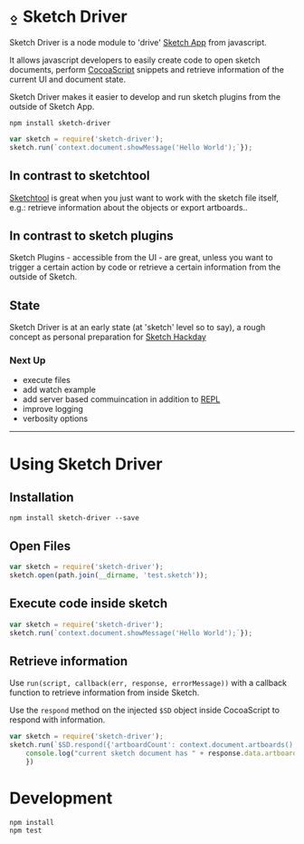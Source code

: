 # ⍚ Sketch Driver

Sketch Driver is a node module to 'drive' [Sketch App](http://developer.sketchapp.com/introduction/) from javascript.

It allows javascript developers to easily create code to open sketch documents, perform [CocoaScript](https://github.com/ccgus/CocoaScript) snippets and retrieve information of the current UI and document state.

Sketch Driver makes it easier to develop and run sketch plugins from the outside of Sketch App.

```
npm install sketch-driver
```

```js
var sketch = require('sketch-driver');
sketch.run(`context.document.showMessage('Hello World');`});
```

## In contrast to sketchtool

[Sketchtool](http://www.sketchapp.com/tool/) is great when you just want to work with the sketch file itself, e.g.: retrieve information about the objects or export artboards..

## In contrast to sketch plugins

Sketch Plugins - accessible from the UI - are great, unless you want to trigger a certain action by code or retrieve a certain information from the outside of Sketch.

## State

Sketch Driver is at an early state (at 'sketch' level so to say), a rough concept as personal preparation for [Sketch Hackday](http://designtoolshackday.com/)

### Next Up
- execute files
- add watch example
- add server based commuincation in addition to [REPL](https://en.wikipedia.org/wiki/Read%E2%80%93eval%E2%80%93print_loop)
- improve logging
- verbosity options

---

# Using Sketch Driver


## Installation

```
npm install sketch-driver --save
```

## Open Files

```js
var sketch = require('sketch-driver');
sketch.open(path.join(__dirname, 'test.sketch'));
```

## Execute code inside sketch

```js
var sketch = require('sketch-driver');
sketch.run(`context.document.showMessage('Hello World');`});
```

## Retrieve information

Use `run(script, callback(err, response, errorMessage))` with a callback function to retrieve information from inside Sketch.

Use the `respond` method on the injected `$SD` object inside CocoaScript to respond with information.

```js
var sketch = require('sketch-driver');
sketch.run(`$SD.respond({'artboardCount': context.document.artboards().count()});`, function(err, response) {
    console.log("current sketch document has " + response.data.artboardCount + "artboards");
    })

```

# Development

```
npm install
npm test
```